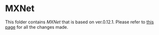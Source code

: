# MXNet 

This folder contains *MXNet* that is based on ver.0.12.1.
Please refer to 
[this page](https://github.com/UofT-EcoSystem/incubator-mxnet/compare/v0.12.0...UofT-EcoSystem:bojian/Echo-Refactored)
for all the changes made.
